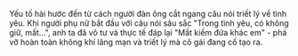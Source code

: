 Yếu tố hài hước đến từ cách người đàn ông cắt ngang câu nói triết lý về tình yêu. Khi người phụ nữ bắt đầu với câu nói sâu sắc "Trong tình yêu, có không giữ, mất...", anh ta đã vô tư và thực tế đáp lại "Mất kiếm đứa khác em" - phá vỡ hoàn toàn không khí lãng mạn và triết lý mà cô gái đang cố tạo ra.
